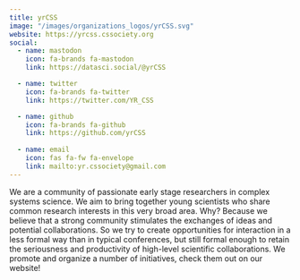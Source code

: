```yaml
---
title: yrCSS
image: "/images/organizations_logos/yrCSS.svg"
website: https://yrcss.cssociety.org
social:
  - name: mastodon
    icon: fa-brands fa-mastodon
    link: https://datasci.social/@yrCSS

  - name: twitter
    icon: fa-brands fa-twitter
    link: https://twitter.com/YR_CSS

  - name: github
    icon: fa-brands fa-github
    link: https://github.com/yrCSS
  
  - name: email
    icon: fas fa-fw fa-envelope
    link: mailto:yr.cssociety@gmail.com
---
```


We are a community of passionate early stage researchers in complex systems science. We aim to bring together young scientists who share common research interests in this very broad area. Why? Because we believe that a strong community stimulates the exchanges of ideas and potential collaborations. So we try to create opportunities for interaction in a less formal way than in typical conferences, but still formal enough to retain the seriousness and productivity of high-level scientific collaborations. We promote and organize a number of initiatives, check them out on our website!
